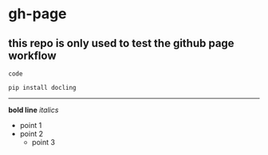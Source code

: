 # gh-page

## this repo is only used to test the github page workflow

`code`

```
pip install docling
```

----
**bold line**
*italics*
* point 1
* point 2
    * point 3
